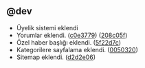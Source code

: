## @dev
- Üyelik sistemi eklendi 
- Yorumlar eklendi. ([c0e3779](https://github.com/gurkanuzunca/newsbull/commit/c0e377957be8ef0f5a15404c07867080b937baaa)) ([208c05f](https://github.com/gurkanuzunca/newsbull/commit/208c05ff0a8c6333addf95336278285970747ff9))
- Özel haber başlığı eklendi. ([5f22d7c](https://github.com/gurkanuzunca/newsbull/commit/5f22d7c94857466e1554c7dafa7616429c3f0c89))
- Kategorilere sayfalama eklendi. ([0050320](https://github.com/gurkanuzunca/newsbull/commit/00503206c9a9281e7420999ae5241cf9ae42c0a9))
- Sitemap eklendi. ([d2d2e06](https://github.com/gurkanuzunca/newsbull/commit/d2d2e069e947d093d814f2c76aafdce9c517d51a))
